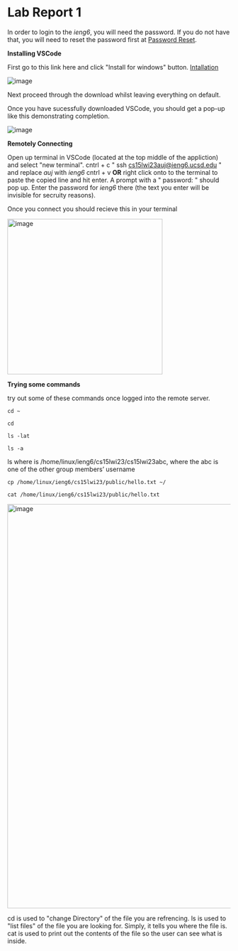 # Lab Report 1

In order to login to the *ieng6*, you will need the password. If you do not have that, you will need to reset the password first at [Password Reset](https://sdacs.ucsd.edu/~icc/index.php).

**Installing VSCode**

First go to this link here and click "Install for windows" button. [Intallation](https://code.visualstudio.com/)

![image](https://user-images.githubusercontent.com/122576152/212597779-82f0c751-0a12-468a-8a9f-17d983915c16.png)

Next proceed through the download whilst leaving everything on default. 

Once you have sucessfully downloaded VSCode, you should get a pop-up like this demonstrating completion.

![image](https://user-images.githubusercontent.com/122576152/215387866-f3f9a91e-79b3-452e-8076-688d38003243.png)

**Remotely Connecting**

Open up terminal in VSCode (located at the top middle of the appliction) and select "new terminal".
cntrl + c " ssh cs15lwi23auj@ieng6.ucsd.edu " and replace *auj* with *ieng6*
cntrl + v **OR** right click onto to the terminal to paste the copied line and hit enter.
A prompt with a " password: " should pop up. Enter the password for *ieng6* there (the text you enter will be invisible for secruity reasons).

Once you connect you should recieve this in your terminal

<img width="350" alt="image" src="https://user-images.githubusercontent.com/122576152/212205042-37682e04-a8a0-41b6-b535-4ad1ecfec4c3.png">

**Trying some commands**	

try out some of these commands once logged into the remote server. 

```
cd ~

cd

ls -lat

ls -a
```

ls <directory> where <directory> is /home/linux/ieng6/cs15lwi23/cs15lwi23abc, where the abc is one of the other group members’ username

  ```
cp /home/linux/ieng6/cs15lwi23/public/hello.txt ~/
  
cat /home/linux/ieng6/cs15lwi23/public/hello.txt
 ```
  
<img width="910" alt="image" src="https://user-images.githubusercontent.com/122576152/212205220-afc4408e-5408-47a1-b1e9-d89354ef7e77.png">

cd is used to "change Directory" of the file you are refrencing. 
ls is used to "list files" of the file you are looking for. Simply, it tells you where the file is. 
cat is used to print out the contents of the file so the user can see what is inside. 
  
